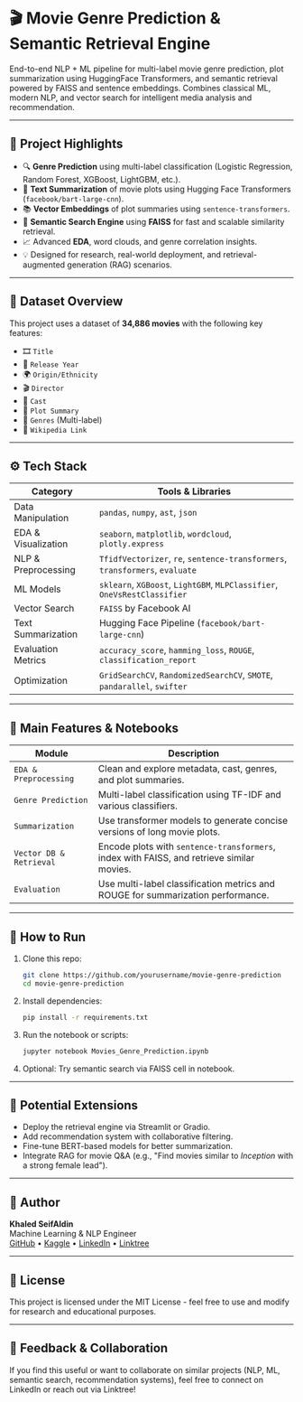 # 🎬 Movie Genre Prediction & Semantic Retrieval Engine

End-to-end NLP + ML pipeline for multi-label movie genre prediction, plot summarization using HuggingFace Transformers, and semantic retrieval powered by FAISS and sentence embeddings. Combines classical ML, modern NLP, and vector search for intelligent media analysis and recommendation.

---

## 📌 Project Highlights

- 🔍 **Genre Prediction** using multi-label classification (Logistic Regression, Random Forest, XGBoost, LightGBM, etc.).
- 🧠 **Text Summarization** of movie plots using Hugging Face Transformers (`facebook/bart-large-cnn`).
- 📚 **Vector Embeddings** of plot summaries using `sentence-transformers`.
- 🔎 **Semantic Search Engine** using **FAISS** for fast and scalable similarity retrieval.
- 📈 Advanced **EDA**, word clouds, and genre correlation insights.
- 💡 Designed for research, real-world deployment, and retrieval-augmented generation (RAG) scenarios.

---

## 📂 Dataset Overview

This project uses a dataset of **34,886 movies** with the following key features:

- 🎞️ `Title`
- 📆 `Release Year`
- 🌍 `Origin/Ethnicity`
- 🎬 `Director`
- 🌟 `Cast`
- 🧠 `Plot Summary`
- 🧾 `Genres` (Multi-label)
- 🔗 `Wikipedia Link`

---

## ⚙️ Tech Stack

| Category             | Tools & Libraries                                                                 |
|----------------------|-----------------------------------------------------------------------------------|
| Data Manipulation    | `pandas`, `numpy`, `ast`, `json`                                                  |
| EDA & Visualization  | `seaborn`, `matplotlib`, `wordcloud`, `plotly.express`                            |
| NLP & Preprocessing  | `TfidfVectorizer`, `re`, `sentence-transformers`, `transformers`, `evaluate`      |
| ML Models            | `sklearn`, `XGBoost`, `LightGBM`, `MLPClassifier`, `OneVsRestClassifier`          |
| Vector Search        | `FAISS` by Facebook AI                                                             |
| Text Summarization   | Hugging Face Pipeline (`facebook/bart-large-cnn`)                                 |
| Evaluation Metrics   | `accuracy_score`, `hamming_loss`, `ROUGE`, `classification_report`                |
| Optimization         | `GridSearchCV`, `RandomizedSearchCV`, `SMOTE`, `pandarallel`, `swifter`           |

---

## 🧪 Main Features & Notebooks

| Module | Description |
|--------|-------------|
| `EDA & Preprocessing` | Clean and explore metadata, cast, genres, and plot summaries. |
| `Genre Prediction` | Multi-label classification using TF-IDF and various classifiers. |
| `Summarization` | Use transformer models to generate concise versions of long movie plots. |
| `Vector DB & Retrieval` | Encode plots with `sentence-transformers`, index with FAISS, and retrieve similar movies. |
| `Evaluation` | Use multi-label classification metrics and ROUGE for summarization performance. |

---

## 🚀 How to Run

1. Clone this repo:
    ```bash
    git clone https://github.com/yourusername/movie-genre-prediction
    cd movie-genre-prediction
    ```

2. Install dependencies:
    ```bash
    pip install -r requirements.txt
    ```

3. Run the notebook or scripts:
    ```bash
    jupyter notebook Movies_Genre_Prediction.ipynb
    ```

4. Optional: Try semantic search via FAISS cell in notebook.

---

## 🔮 Potential Extensions

- Deploy the retrieval engine via Streamlit or Gradio.
- Add recommendation system with collaborative filtering.
- Fine-tune BERT-based models for better summarization.
- Integrate RAG for movie Q&A (e.g., "Find movies similar to *Inception* with a strong female lead").

---

## 🧠 Author

**Khaled SeifAldin**  
Machine Learning & NLP Engineer  
[GitHub](https://github.com/khaled166) • [Kaggle](https://www.kaggle.com/khaledseif166) • [LinkedIn](https://www.linkedin.com/in/khaled-seifaldin-089a7a1b7/) • [Linktree](https://linktr.ee/khaledseif166)

---

## 📄 License

This project is licensed under the MIT License - feel free to use and modify for research and educational purposes.

---

## 💬 Feedback & Collaboration

If you find this useful or want to collaborate on similar projects (NLP, ML, semantic search, recommendation systems), feel free to connect on LinkedIn or reach out via Linktree!

